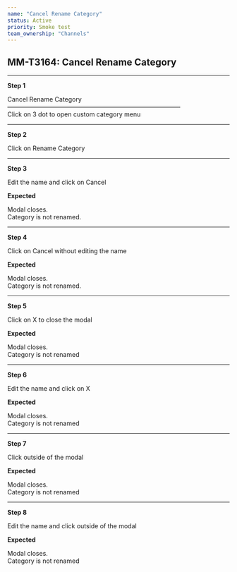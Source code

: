 ```yaml
---
name: "Cancel Rename Category"
status: Active
priority: Smoke test
team_ownership: "Channels"
---
```


## MM-T3164: Cancel Rename Category

---

**Step 1**

Cancel Rename Category\
————————————————————————————\
Click on 3 dot to open custom category menu

---

**Step 2**

Click on Rename Category

---

**Step 3**

Edit the name and click on Cancel

**Expected**

Modal closes.\
Category is not renamed.

---

**Step 4**

Click on Cancel without editing the name

**Expected**

Modal closes.\
Category is not renamed.

---

**Step 5**

Click on X to close the modal

**Expected**

Modal closes.\
Category is not renamed

---

**Step 6**

Edit the name and click on X

**Expected**

Modal closes.\
Category is not renamed

---

**Step 7**

Click outside of the modal

**Expected**

Modal closes.\
Category is not renamed

---

**Step 8**

Edit the name and click outside of the modal

**Expected**

Modal closes.\
Category is not renamed
